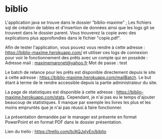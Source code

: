 # biblio

L'application java se trouve dans le dossier "biblio-maxime" ; Les fichiers sql de création de tables et d'insertion de données ainsi que les logs git se trouvent dans le dossier parent.
Vous trouverez la copie avec des explications plus approfondies dans le fichier "copie.pdf".

Afin de tester l'application, vous pouvez vous rendre à cette adresse : https://biblio-maxime.herokuapp.com/ et utiliser ces logs de connexion pour voir le fonctionnement des prêts avec un compte qui en possède :
Adresse mail : maximemaronet@yahoo.fr
Mot de passe : test

Le batch de relance pour les prêts est disponible directement depuis le site à cette adresse : https://biblio-maxime.herokuapp.com/mailBatch. Le but étant à terme de le rendre accessible depuis la partie administrateur du site.

La page de statistiques est disponible à cette adresse : https://biblio-maxime.herokuapp.com/stats. Cependant, je n'ai pas eu le temps d'ajouter beaucoup de statistiques. Il manque par exemple les livres les plus et les moins empruntés que je n'ai pas réussi à faire fonctionner.

La présentation demandée par le manager est présente en format PowerPoint et en format PDF dans le dossier présentation.

Lien du trello : https://trello.com/b/AQJxIyEo/biblio
